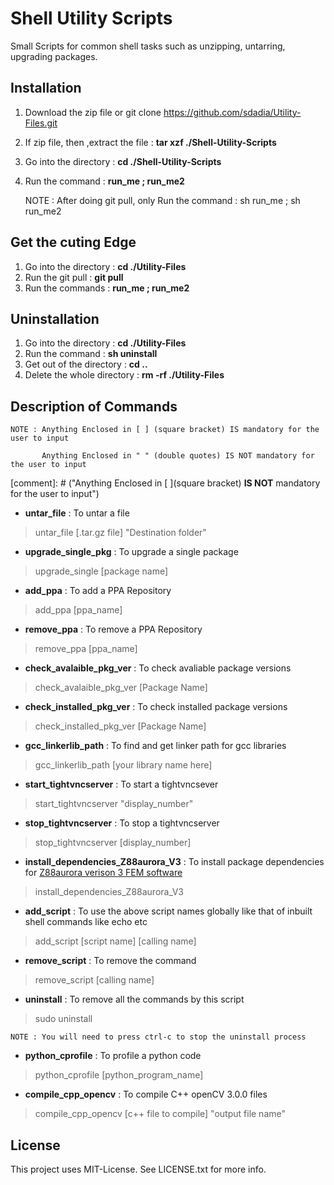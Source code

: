 # Shell Utility Scripts
Small Scripts for common shell tasks such as unzipping, untarring, upgrading packages.

## Installation
1. Download the zip file or git clone https://github.com/sdadia/Utility-Files.git
2. If zip file, then ,extract the file : **tar xzf ./Shell-Utility-Scripts**
3. Go into the directory : **cd ./Shell-Utility-Scripts**
4. Run the command : **run_me ; run_me2**

	NOTE : After doing git pull, only Run the command : sh run_me ; sh run_me2

## Get the cuting Edge
1. Go into the directory : **cd ./Utility-Files**
2. Run the git pull : **git pull**
3. Run the commands : **run_me ; run_me2**

## Uninstallation

1. Go into the directory : **cd ./Utility-Files**
2. Run the command : **sh uninstall**
3. Get out of the directory : **cd ..**
4. Delete the whole directory : **rm -rf ./Utility-Files**

## Description of Commands

	NOTE : Anything Enclosed in [ ] (square bracket) IS mandatory for the user to input

	       Anything Enclosed in " " (double quotes) IS NOT mandatory for the user to input

[comment]: # ("Anything Enclosed in [ ](square bracket) **IS NOT**  mandatory for the user to input")

* __untar_file__ : To untar a file
> untar_file [.tar.gz file] "Destination folder"

* __upgrade_single_pkg__ : To upgrade a single package
> upgrade_single [package name]

* __add_ppa__ : To add a PPA Repository
> add_ppa [ppa_name]

* __remove_ppa__ : To remove a PPA Repository
> remove_ppa [ppa_name]

* __check_avalaible_pkg_ver__ : To check avaliable package versions
>  check_avalaible_pkg_ver [Package Name]

* __check_installed_pkg_ver__ : To check installed package versions
> check_installed_pkg_ver [Package Name]

* __gcc_linkerlib_path__ : To find and get linker path for gcc libraries
> gcc_linkerlib_path [your library name here]

* __start_tightvncserver__ : To start a tightvncsever
> start_tightvncserver "display_number"

* __stop_tightvncserver__ : To stop a tightvncserver
> stop_tightvncserver [display_number]

* __install_dependencies_Z88aurora_V3__ : To install package dependencies for [Z88aurora verison 3 FEM software](http://en.z88.de/download-z88aurora/)
> install_dependencies_Z88aurora_V3

* __add_script__ : To use the above script names globally like that of inbuilt shell commands like echo etc
>  add_script [script name] [calling name]

* __remove_script__ : To remove the command
> remove_script [calling name]

* __uninstall__ : To remove all the commands by this script
> sudo uninstall

	NOTE : You will need to press ctrl-c to stop the uninstall process

* __python_cprofile__ : To profile a python code
> python_cprofile [python_program_name]

* __compile_cpp_opencv__ : To compile C++ openCV 3.0.0 files
> compile_cpp_opencv  [c++ file to compile]  "output file name"

## License

This project uses MIT-License. See LICENSE.txt for more info.
